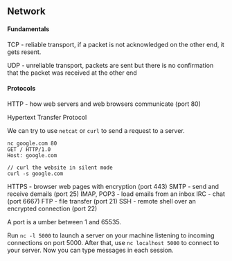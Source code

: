 ## Network

#### Fundamentals

TCP - reliable transport, if a packet is not acknowledged on the other end, it gets resent.

UDP - unreliable transport, packets are sent but there is no confirmation that the packet was received at the other end

#### Protocols

HTTP - how web servers and web browsers communicate (port 80)

Hypertext Transfer Protocol

We can try to use `netcat` or `curl` to send a request to a server.

```
nc google.com 80
GET / HTTP/1.0
Host: google.com
```

```
// curl the website in silent mode
curl -s google.com
```

HTTPS - browser web pages with encryption (port 443)
SMTP - send and receive demails (port 25)
IMAP, POP3 - load emails from an inbox
IRC - chat (port 6667)
FTP - file transfer (port 21)
SSH - remote shell over an encrypted connection (port 22)

A port is a umber between 1 and 65535.

Run `nc -l 5000` to launch a server on your machine listening to incoming connections on port 5000. After that, use `nc localhost 5000` to connect to your server. Now you can type messages in each session.
